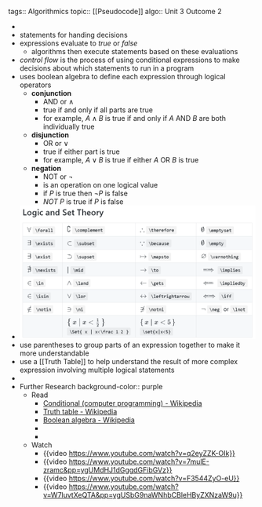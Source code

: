 tags:: Algorithmics
topic:: [[Pseudocode]]
algo:: Unit 3 Outcome 2

-
- statements for handing decisions
- expressions evaluate to *true* or *false*
	- algorithms then execute statements based on these evaluations
- *control flow* is the process of using conditional expressions to make decisions about which statements to run in a program
- uses boolean algebra to define each expression through logical operators
	- **conjunction**
		- AND or $\land$
		- true if and only if all parts are true
		- for example, $A \land B$ is true if and only if $A$ AND $B$ are both individually true
	- **disjunction**
		- OR or $\lor$
		- true if either part is true
		- for example, $A \lor B$ is true if either $A$ OR $B$ is true
	- **negation**
		- NOT or $\lnot$
		- is an operation on one logical value
		- if $P$ is true then $\lnot P$ is false
		- $NOT\ P$ is true if $P$ is false
- ![Latex commands for Logic and Set notation](../assets/logic_set_notation.png)
- use parentheses to group parts of an expression together to make it more understandable
- use a [[Truth Table]] to help understand the result of more complex expression involving multiple logical statements
-
- Further Research
  background-color:: purple
	- Read
		- [Conditional (computer programming) - Wikipedia](https://en.wikipedia.org/wiki/Conditional_(computer_programming))
		- [Truth table - Wikipedia](https://en.wikipedia.org/wiki/Truth_table)
		- [Boolean algebra - Wikipedia](https://en.wikipedia.org/wiki/Boolean_algebra#Venn_diagrams)
		-
		-
	- Watch
		- {{video https://www.youtube.com/watch?v=q2eyZZK-OIk}}
		- {{video https://www.youtube.com/watch?v=7mulE-zramc&pp=ygUMdHJ1dGggdGFibGVz}}
		- {{video https://www.youtube.com/watch?v=F3544ZyO-eU}}
		- {{video https://www.youtube.com/watch?v=W7luvtXeQTA&pp=ygUSbG9naWNhbCBleHByZXNzaW9u}}
